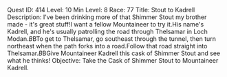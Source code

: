 Quest ID: 414
Level: 10
Min Level: 8
Race: 77
Title: Stout to Kadrell
Description: I've been drinking more of that Shimmer Stout my brother made - it's great stuff!I want a fellow Mountaineer to try it.His name's Kadrell, and he's usually patrolling the road through Thelsamar in Loch Modan.$B$BTo get to Thelsamar, go southeast through the tunnel, then turn northeast when the path forks into a road.Follow that road straight into Thelsamar.$B$BGive Mountaineer Kadrell this cask of Shimmer Stout and see what he thinks!
Objective: Take the Cask of Shimmer Stout to Mountaineer Kadrell.
